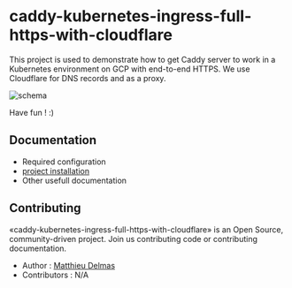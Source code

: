 # caddy-kubernetes-ingress-full-https-with-cloudflare

This project is used to demonstrate how to get Caddy server to work in a Kubernetes environment on GCP with end-to-end HTTPS.
We use Cloudflare for DNS records and as a proxy.

![schema](https://user-images.githubusercontent.com/95386861/148813601-614fc92f-3789-4d2a-b3e0-bc473b45421c.png)

Have fun ! :)

## Documentation

- Required configuration
- [project installation](docs/INSTALL.md)
- Other usefull documentation

## Contributing

«caddy-kubernetes-ingress-full-https-with-cloudflare» is an Open Source, community-driven project. Join us contributing code or contributing documentation.

- Author : [Matthieu Delmas](https://github.com/matthieudelmas)
- Contributors : N/A
